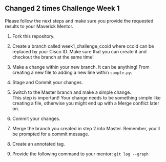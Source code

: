 Changed 2 times Challenge Week 1
---
Please follow the next steps and make sure you provide the requested results to your Maverick Mentor.

1. Fork this repository.

2. Create a branch called week1_challenge_ccoid where ccoid can be replaced by your Cisco ID. Make sure that you can create it and checkout the branch at the same time! 

3. Make a change within your new branch. It can be anything! From creating a new file to adding a new line within `sample.py`.

4. Stage and Commit your changes.

5. Switch to the Master branch and make a simple change.  
This step is important! Your change needs to be something simple like creating a file, otherwise you might end up with a Merge conflict later on. 

6. Commit your changes.

7. Merge the branch you created in step 2 into Master. 
Remember, you'll be prompted for a commit message.

8. Create an annotated tag. 

9. Provide the following command to your mentor: `git log --graph`
